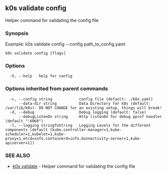 ## k0s validate config

Helper command for validating the config file

### Synopsis

Example:
   k0s validate config --config path_to_config.yaml

```
k0s validate config [flags]
```

### Options

```
  -h, --help   help for config
```

### Options inherited from parent commands

```
  -c, --config string            config file (default: ./k0s.yaml)
      --data-dir string          Data Directory for k0s (default: /var/lib/k0s). DO NOT CHANGE for an existing setup, things will break!
  -d, --debug                    Debug logging (default: false)
      --debugListenOn string     Http listenOn for debug pprof handler (default ":6060")
  -l, --logging stringToString   Logging Levels for the different components (default [kube-controller-manager=1,kube-scheduler=1,kubelet=1,kube-proxy=1,etcd=info,containerd=info,konnectivity-server=1,kube-apiserver=1])
```

### SEE ALSO

* [k0s validate](k0s_validate.md)	 - Helper command for validating the config file

